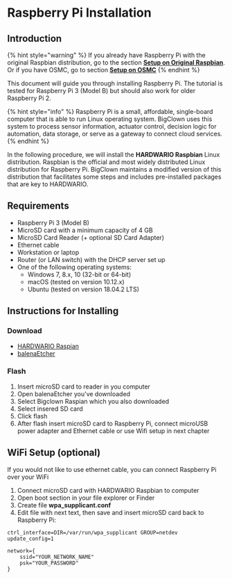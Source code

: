 # Raspberry Pi Installation

## Introduction

{% hint style="warning" %}
If you already have Raspberry Pi with the original Raspbian distribution, go to the section [**Setup on Original Raspbian**](custom-setup-on-raspberry-pi.md#setup-on-original-raspbian). Or if you have OSMC, go to section [**Setup on OSMC**](raspberry-pi-installation.md#instructions-for-installing)
{% endhint %}

This document will guide you through installing Raspberry Pi. The tutorial is tested for Raspberry Pi 3 \(Model B\) but should also work for older Raspberry Pi 2.

{% hint style="info" %}
Raspberry Pi is a small, affordable, single-board computer that is able to run Linux operating system. BigClown uses this system to process sensor information, actuator control, decision logic for automation, data storage, or serve as a gateway to connect cloud services.
{% endhint %}

In the following procedure, we will install the **HARDWARIO Raspbian** Linux distribution. Raspbian is the official and most widely distributed Linux distribution for Raspberry Pi. BigClown maintains a modified version of this distribution that facilitates some steps and includes pre-installed packages that are key to HARDWARIO.

## Requirements

* Raspberry Pi 3 \(Model B\)
* MicroSD card with a minimum capacity of 4 GB
* MicroSD Card Reader \(+ optional SD Card Adapter\)
* Ethernet cable
* Workstation or laptop
* Router \(or LAN switch\) with the DHCP server set up
* One of the following operating systems:
  * Windows 7, 8.x, 10 \(32-bit or 64-bit\)
  * macOS \(tested on version 10.12.x\)
  * Ubuntu \(tested on version 18.04.2 LTS\)

## Instructions for Installing

### Download

* [HARDWARIO Raspian](https://github.com/bigclownlabs/bc-raspbian/releases)
* [balenaEtcher](https://www.balena.io/etcher/)

### Flash

1. Insert microSD card to reader in you computer
2. Open balenaEtcher you've downloaded
3. Select Bigclown Raspian which you also downloaded
4. Select insered SD card
5. Click flash
6. After flash insert microSD card to Raspberry Pi, connect microUSB power adapter and Ethernet cable or use Wifi setup in next chapter

## WiFi Setup \(optional\)

If you would not like to use ethernet cable, you can connect Raspberry Pi over your WiFi

1. Connect microSD card with HARDWARIO Raspbian to computer
2. Open boot section in your file explorer or Finder
3. Create file **wpa\_supplicant.conf**
4. Edit file with next text, then save and insert microSD card back to Raspberry Pi:

```text
ctrl_interface=DIR=/var/run/wpa_supplicant GROUP=netdev
update_config=1

network={
    ssid="YOUR_NETWORK_NAME"
    psk="YOUR_PASSWORD"
}
```



